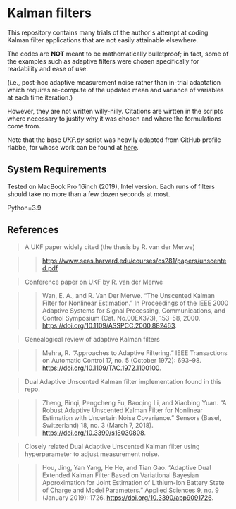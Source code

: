 # Kalman filters

This repository contains many trials of the author's attempt at coding Kalman filter applications that are not easily attainable elsewhere.

The codes are **NOT** meant to be mathematically bulletproof; in fact, some of the examples such as adaptive filters were chosen specifically for readability and ease of use.

(i.e., post-hoc adaptive measurement noise rather than in-trial adaptation which requires re-compute of the updated mean and variance of variables at each time iteration.)

However, they are not written willy-nilly. Citations are wirtten in the scripts where necessary to justify why it was chosen and where the formulations come from.

Note that the base *UKF.py* script was heavily adapted from GitHub profile rlabbe, for whose work can be found at [here](https://github.com/rlabbe/Kalman-and-Bayesian-Filters-in-Python "here").

## System Requirements

Tested on MacBook Pro 16inch (2019), Intel version. Each runs of filters should take no more than a few dozen seconds at most.

Python=3.9

## References

> A UKF paper widely cited (the thesis by R. van der Merwe)

  >> https://www.seas.harvard.edu/courses/cs281/papers/unscented.pdf

> Conference paper on UKF by R. van der Merwe

  >> Wan, E. A., and R. Van Der Merwe. “The Unscented Kalman Filter for Nonlinear Estimation.” In Proceedings of the IEEE 2000 Adaptive Systems for Signal Processing, Communications, and Control Symposium (Cat. No.00EX373), 153–58, 2000. https://doi.org/10.1109/ASSPCC.2000.882463.

> Genealogical review of adaptive Kalman filters

  >> Mehra, R. “Approaches to Adaptive Filtering.” IEEE Transactions on Automatic Control 17, no. 5 (October 1972): 693–98. https://doi.org/10.1109/TAC.1972.1100100.

> Dual Adaptive Unscented Kalman filter implementation found in this repo.

  >> Zheng, Binqi, Pengcheng Fu, Baoqing Li, and Xiaobing Yuan. “A Robust Adaptive Unscented Kalman Filter for Nonlinear Estimation with Uncertain Noise Covariance.” Sensors (Basel, Switzerland) 18, no. 3 (March 7, 2018). https://doi.org/10.3390/s18030808.

> Closely related Dual Adaptive Unscented Kalman filter using hyperparameter to adjust measurement noise.

  >> Hou, Jing, Yan Yang, He He, and Tian Gao. “Adaptive Dual Extended Kalman Filter Based on Variational Bayesian Approximation for Joint Estimation of Lithium-Ion Battery State of Charge and Model Parameters.” Applied Sciences 9, no. 9 (January 2019): 1726. https://doi.org/10.3390/app9091726.










